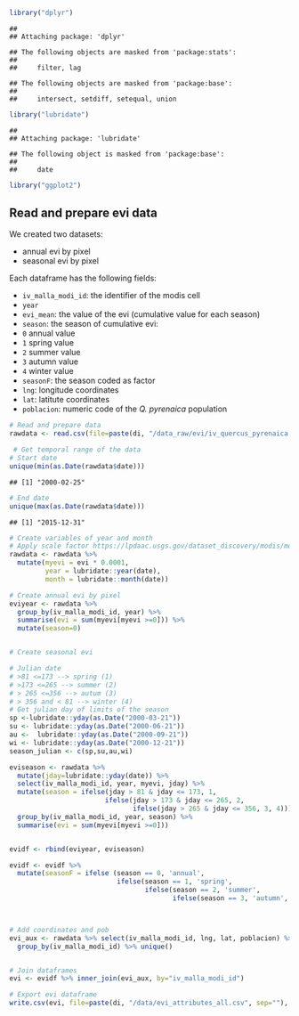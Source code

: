 ``` r
library("dplyr")
```

    ## 
    ## Attaching package: 'dplyr'

    ## The following objects are masked from 'package:stats':
    ## 
    ##     filter, lag

    ## The following objects are masked from 'package:base':
    ## 
    ##     intersect, setdiff, setequal, union

``` r
library("lubridate")
```

    ## 
    ## Attaching package: 'lubridate'

    ## The following object is masked from 'package:base':
    ## 
    ##     date

``` r
library("ggplot2")
```

Read and prepare evi data
-------------------------

We created two datasets:

-   annual evi by pixel
-   seasonal evi by pixel

Each dataframe has the following fields:

-   `iv_malla_modi_id`: the identifier of the modis cell
-   `year`
-   `evi_mean`: the value of the evi (cumulative value for each season)
-   `season`: the season of cumulative evi:
-   `0` annual value
-   `1` spring value
-   `2` summer value
-   `3` autumn value
-   `4` winter value
-   `seasonF`: the season coded as factor
-   `lng`: longitude coordinates
-   `lat`: latitute coordinates
-   `poblacion`: numeric code of the *Q. pyrenaica* population

``` r
# Read and prepare data
rawdata <- read.csv(file=paste(di, "/data_raw/evi/iv_quercus_pyrenaica.csv", sep= ""), header = TRUE, sep = ',')

 # Get temporal range of the data
# Start date
unique(min(as.Date(rawdata$date)))
```

    ## [1] "2000-02-25"

``` r
# End date 
unique(max(as.Date(rawdata$date)))
```

    ## [1] "2015-12-31"

``` r
# Create variables of year and month 
# Apply scale factor https://lpdaac.usgs.gov/dataset_discovery/modis/modis_products_table/mod13q1 
rawdata <- rawdata %>% 
  mutate(myevi = evi * 0.0001,
         year = lubridate::year(date),
         month = lubridate::month(date))

# Create annual evi by pixel 
eviyear <- rawdata %>% 
  group_by(iv_malla_modi_id, year) %>%
  summarise(evi = sum(myevi[myevi >=0])) %>%
  mutate(season=0)


# Create seasonal evi 

# Julian date 
# >81 <=173 --> spring (1)
# >173 <=265 --> summer (2)
# > 265 <=356 --> autum (3)
# > 356 and < 81 --> winter (4)
# Get julian day of limits of the season
sp <-lubridate::yday(as.Date("2000-03-21"))
su <- lubridate::yday(as.Date("2000-06-21"))
au <-  lubridate::yday(as.Date("2000-09-21"))
wi <- lubridate::yday(as.Date("2000-12-21"))
season_julian <- c(sp,su,au,wi)

eviseason <- rawdata %>%
  mutate(jday=lubridate::yday(date)) %>%
  select(iv_malla_modi_id, year, myevi, jday) %>% 
  mutate(season = ifelse(jday > 81 & jday <= 173, 1,
                        ifelse(jday > 173 & jday <= 265, 2, 
                               ifelse(jday > 265 & jday <= 356, 3, 4)))) %>%
  group_by(iv_malla_modi_id, year, season) %>%
  summarise(evi = sum(myevi[myevi >=0]))


evidf <- rbind(eviyear, eviseason)

evidf <- evidf %>% 
  mutate(seasonF = ifelse (season == 0, 'annual',
                           ifelse(season == 1, 'spring',
                                  ifelse(season == 2, 'summer',
                                         ifelse(season == 3, 'autumn', 'winter')))))



# Add coordinates and pob 
evi_aux <- rawdata %>% select(iv_malla_modi_id, lng, lat, poblacion) %>%
  group_by(iv_malla_modi_id) %>% unique()


# Join dataframes 
evi <- evidf %>% inner_join(evi_aux, by="iv_malla_modi_id") 

# Export evi dataframe
write.csv(evi, file=paste(di, "/data/evi_attributes_all.csv", sep=""), row.names = FALSE)
```
